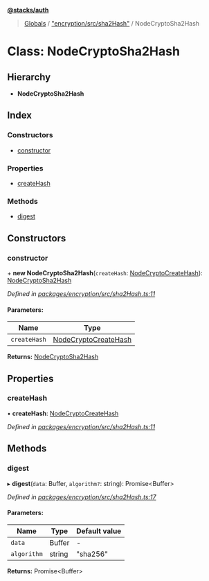 **[@stacks/auth](../README.md)**

> [Globals](../globals.md) / ["encryption/src/sha2Hash"](../modules/_encryption_src_sha2hash_.md) / NodeCryptoSha2Hash

# Class: NodeCryptoSha2Hash

## Hierarchy

- **NodeCryptoSha2Hash**

## Index

### Constructors

- [constructor](_encryption_src_sha2hash_.nodecryptosha2hash.md#constructor)

### Properties

- [createHash](_encryption_src_sha2hash_.nodecryptosha2hash.md#createhash)

### Methods

- [digest](_encryption_src_sha2hash_.nodecryptosha2hash.md#digest)

## Constructors

### constructor

\+ **new NodeCryptoSha2Hash**(`createHash`: [NodeCryptoCreateHash](../modules/_encryption_src_sha2hash_.md#nodecryptocreatehash)): [NodeCryptoSha2Hash](_encryption_src_sha2hash_.nodecryptosha2hash.md)

_Defined in [packages/encryption/src/sha2Hash.ts:11](https://github.com/blockstack/blockstack.js/blob/26419086/packages/encryption/src/sha2Hash.ts#L11)_

#### Parameters:

| Name         | Type                                                                                 |
| ------------ | ------------------------------------------------------------------------------------ |
| `createHash` | [NodeCryptoCreateHash](../modules/_encryption_src_sha2hash_.md#nodecryptocreatehash) |

**Returns:** [NodeCryptoSha2Hash](_encryption_src_sha2hash_.nodecryptosha2hash.md)

## Properties

### createHash

• **createHash**: [NodeCryptoCreateHash](../modules/_encryption_src_sha2hash_.md#nodecryptocreatehash)

_Defined in [packages/encryption/src/sha2Hash.ts:11](https://github.com/blockstack/blockstack.js/blob/26419086/packages/encryption/src/sha2Hash.ts#L11)_

## Methods

### digest

▸ **digest**(`data`: Buffer, `algorithm?`: string): Promise\<Buffer>

_Defined in [packages/encryption/src/sha2Hash.ts:17](https://github.com/blockstack/blockstack.js/blob/26419086/packages/encryption/src/sha2Hash.ts#L17)_

#### Parameters:

| Name        | Type   | Default value |
| ----------- | ------ | ------------- |
| `data`      | Buffer | -             |
| `algorithm` | string | "sha256"      |

**Returns:** Promise\<Buffer>

